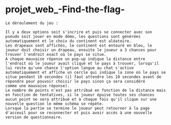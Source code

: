 # projet_web_-Find-the-flag-

    Le déroulement du jeu :
    
    Il y a deux options soit s'incrire et puis se connecter avec son pseudo soit jouer en mode démo, les questions sont générées automatiquement et le choix du continent est aléatoire.
    Les drapeaux sont affichés, le continent est entouré en bleu, le joueur doit choisir un drapeau, ensuite le joueur a 3 chances pour trouver l'endroit exact où le pays se situe.
    A chaque mauvaise réponse un pop-up indique la distance entre l'endroit où le joueur avait cliqué et le pays à trouver, lorsqu'il lui reste qu'une chance l'option langue au chat s'active
    automatiquement et affiche un cercle qui indique la zone où le pays se situe pendant 10 secondes (il faut attendre les 10 secondes avant de répondre pour pouvoir choisir le pays sinon ça sera considéré
    comme une mauvaise réponse).
    Le nombre de points n'est pas attribué en fonction de la distance mais en fonction de tentatives, si le joueur épuise toutes ses chances aucun point ne sera attribué et à chaque fois qu'il clique sur une 
    nouvelle question le même schéma se répète.
    Lorsque la partie se termine le joueur peut retourner à la page d'acceuil pour se reconnecter et puis avoir accès à une nouvelle version de questionnaire.

